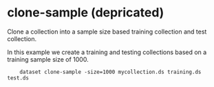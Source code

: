 clone-sample (depricated)
=========================

Clone a collection into a sample size based training collection 
and test collection.

In this example we create a training and testing collections 
based on a training sample size of 1000.

```shell
    dataset clone-sample -size=1000 mycollection.ds training.ds test.ds
```


